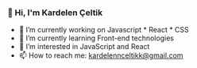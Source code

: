 ### 👋 Hi, I'm Kardelen Çeltik




- 🔭 I’m currently working on Javascript * React * CSS
- 🌱 I’m currently learning Front-end technologies
- 👀 I’m interested in JavaScript and React
- 📫 How to reach me: kardelennceltikk@gmail.com


